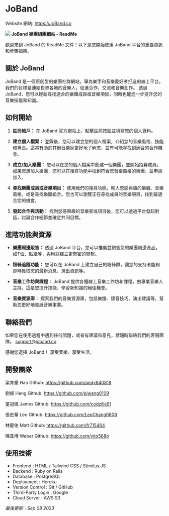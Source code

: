 # JoBand
Website 網站: https://JoBand.co

![](https://hackmd.io/_uploads/S1wM-jEp2.jpg)
**JoBand 樂團組團網站 - ReadMe**

歡迎來到 JoBand 的 ReadMe 文件！以下是您開始使用 JoBand 平台的重要資訊和步驟指南。

## 關於 JoBand

JoBand 是一個原創型的樂團社群網站，專為樂手和音樂愛好者打造的線上平台。
我們的目標是連結世界各地的音樂人，促進合作、交流和音樂創作。
透過 JoBand，您可以輕鬆尋找適合的樂團成員或音樂項目，同時也能進一步提升您的音樂技能和知識。

## 如何開始

1. **註冊帳戶：** 在 JoBand 官方網站上，點擊註冊按鈕並填寫您的個人資料。

2. **建立個人檔案：** 登錄後，您可以建立您的個人檔案，介紹您的音樂風格、技能和專長。這將有助於其他音樂家更好地了解您，並有可能尋找到適合的合作機會。

3. **成立/加入樂團：** 您可以在您的個人檔案中創建一個樂團，並開始招募成員。如果您想加入樂團，您可以在搜尋功能中找到符合您音樂風格的樂團，並申請加入。

4. **尋找樂團成員或音樂項目：** 使用我們的搜尋功能，輸入您感興趣的樂器、音樂風格，或是尋找樂團組合。您也可以瀏覽正在尋找成員的音樂項目，找到最適合您的機會。

5. **發起合作與活動：** 找到您感興趣的音樂家或項目後，您可以透過平台發起對話，討論合作細節並確定共同目標。

## 進階功能與資源

- **樂團周邊販售：** 透過 JoBand 平台，您可以推廣並銷售您的樂團周邊產品，如T恤、貼紙等，與粉絲建立更緊密的聯繫。

- **粉絲追隨功能：** 您可以在 JoBand 上建立自己的粉絲群，讓您的支持者能夠即時獲取您的最新消息、演出資訊等。

- **音樂工作坊與課程：** JoBand 提供各種線上音樂工作坊和課程，由專業音樂人主持。這是您提升技能、學習新知識的絕佳機會。

- **音樂資源庫：** 探索我們的音樂資源庫，包括樂譜、錄音技巧、演出建議等，幫助您更好地發展音樂事業。

## 聯絡我們

如果您在使用過程中遇到任何問題，或者有建議和意見，請隨時聯絡我們的客服團隊。 
support@joband.co

感謝您選擇 JoBand！
享受音樂、享受生活。

## 開發團隊
梁育豪 Hao
Github: https://github.com/andy840818

劉姮 Heng
Github: https://github.com/pjwang0109

童冠硯 James
Github: https://github.com/codzilla91

張宏華 Leo
Github: https://github.com/LeoChang0808

林靂佑 Matt
Github: https://github.com/fr715464

陳韋博 Weber
Github: https://github.com/vito588p

## 使用技術
* Frontend : HTML / Tailwind CSS / Stimilus JS
* Backend : Ruby on Rails
* Database : PostgreSQL
* Deployment : Heroku
* Version Control : Git / GitHub
* Third-Party Login : Google
* Cloud Server : AWS S3


*最後更新：Sep 08 2023*